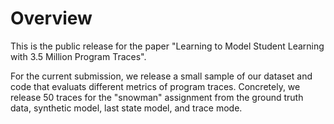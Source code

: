 # Overview
This is the public release for the paper "Learning to Model Student Learning with 3.5 Million Program Traces". 

For the current submission, we release a small sample of our dataset and code that evaluats different metrics of program traces. 
Concretely, we release 50 traces for the "snowman" assignment from the ground truth data, synthetic model, last state model, and trace mode. 

